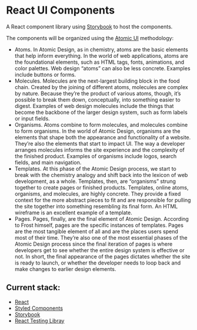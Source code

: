# React UI Components

A React component library using [Storybook](https://storybook.js.org/docs/react/get-started/introduction) to host the components.

The components will be organized using the [Atomic UI](https://www.uxpin.com/studio/blog/atomic-ui-components/) methodology:

- Atoms. In Atomic Design, as in chemistry, atoms are the basic elements that help inform everything. In the world of web applications, atoms are the foundational elements, such as HTML tags, fonts, animations, and color palettes. Web design “atoms” can also be less concrete. Examples include buttons or forms.
- Molecules. Molecules are the next-largest building block in the food chain. Created by the joining of different atoms, molecules are complex by nature. Because they’re the product of various atoms, though, it’s possible to break them down, conceptually, into something easier to digest. Examples of web design molecules include the things that become the backbone of the larger design system, such as form labels or input fields.
- Organisms. Atoms combine to form molecules, and molecules combine to form organisms. In the world of Atomic Design, organisms are the elements that shape both the appearance and functionality of a website. They’re also the elements that start to impact UI. The way a developer arranges molecules informs the site experience and the complexity of the finished product. Examples of organisms include logos, search fields, and main navigation.
- Templates. At this phase of the Atomic Design process, we start to break with the chemistry analogy and shift back into the lexicon of web development, as a whole. Templates, then, are “organisms” strung together to create pages or finished products. Templates, online atoms, organisms, and molecules, are highly concrete. They provide a fixed context for the more abstract pieces to fit and are responsible for pulling the site together into something resembling its final form. An HTML wireframe is an excellent example of a template.
- Pages. Pages, finally, are the final element of Atomic Design. According to Frost himself, pages are the specific instances of templates. Pages are the most tangible element of all and are the places users spend most of their time. They’re also one of the most essential phases of the Atomic Design process since the final iteration of pages is where developers get to see whether the entire design system is effective or not. In short, the final appearance of the pages dictates whether the site is ready to launch, or whether the developer needs to loop back and make changes to earlier design elements.

## Current stack:
- [React](https://reactjs.org/)
- [Styled Components](https://styled-components.com/)
- [Storybook](https://storybook.js.org/)
- [React Testing Libray](https://testing-library.com/)
